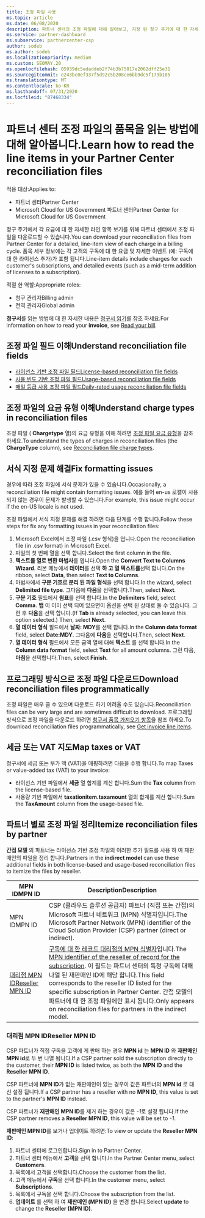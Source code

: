 ```yaml
---
title: 조정 파일 사용
ms.topic: article
ms.date: 06/08/2020
description: 파트너 센터의 조정 파일에 대해 알아보고, 지정 된 청구 주기에 대 한 자세한 라인 항목 항목 보기를 해석 하는 방법에 대해 알아봅니다.
ms.service: partner-dashboard
ms.subservice: partnercenter-csp
author: sodeb
ms.author: sodeb
ms.localizationpriority: medium
ms.custom: SEOMAY.20
ms.openlocfilehash: 05939dc5edaddeb2f74b3b75017e2062dff25e31
ms.sourcegitcommit: e243bc0ef337f5d92c5b208ce6bb9dc5f179b185
ms.translationtype: MT
ms.contentlocale: ko-KR
ms.lasthandoff: 07/31/2020
ms.locfileid: "87468334"
---
```

# <a name="learn-how-to-read-the-line-items-in-your-partner-center-reconciliation-files"></a><span data-ttu-id="f85b3-103">파트너 센터 조정 파일의 품목을 읽는 방법에 대해 알아봅니다.</span><span class="sxs-lookup"><span data-stu-id="f85b3-103">Learn how to read the line items in your Partner Center reconciliation files</span></span>

<span data-ttu-id="f85b3-104">적용 대상:</span><span class="sxs-lookup"><span data-stu-id="f85b3-104">Applies to:</span></span>

- <span data-ttu-id="f85b3-105">파트너 센터</span><span class="sxs-lookup"><span data-stu-id="f85b3-105">Partner Center</span></span>
- <span data-ttu-id="f85b3-106">Microsoft Cloud for US Government 파트너 센터</span><span class="sxs-lookup"><span data-stu-id="f85b3-106">Partner Center for Microsoft Cloud for US Government</span></span>

<span data-ttu-id="f85b3-107">청구 주기에서 각 요금에 대 한 자세한 라인 항목 보기를 위해 파트너 센터에서 조정 파일을 다운로드할 수 있습니다.</span><span class="sxs-lookup"><span data-stu-id="f85b3-107">You can download your reconciliation files from Partner Center for a detailed, line-item view of each charge in a billing cycle.</span></span> <span data-ttu-id="f85b3-108">품목 세부 정보에는 각 고객의 구독에 대 한 요금 및 자세한 이벤트 (예: 구독에 대 한 라이선스 추가)가 포함 됩니다.</span><span class="sxs-lookup"><span data-stu-id="f85b3-108">Line-item details include charges for each customer's subscriptions, and detailed events (such as a mid-term addition of licenses to a subscription).</span></span>

<span data-ttu-id="f85b3-109">적절 한 역할:</span><span class="sxs-lookup"><span data-stu-id="f85b3-109">Appropriate roles:</span></span>

- <span data-ttu-id="f85b3-110">청구 관리자</span><span class="sxs-lookup"><span data-stu-id="f85b3-110">Billing admin</span></span>
- <span data-ttu-id="f85b3-111">전역 관리자</span><span class="sxs-lookup"><span data-stu-id="f85b3-111">Global admin</span></span>

<span data-ttu-id="f85b3-112">**청구서**를 읽는 방법에 대 한 자세한 내용은 [청구서 읽기](read-your-bill.md)를 참조 하세요.</span><span class="sxs-lookup"><span data-stu-id="f85b3-112">For information on how to read your **invoice**, see [Read your bill](read-your-bill.md).</span></span>

## <a name="understand-reconciliation-file-fields"></a><span data-ttu-id="f85b3-113">조정 파일 필드 이해</span><span class="sxs-lookup"><span data-stu-id="f85b3-113">Understand reconciliation file fields</span></span>

- [<span data-ttu-id="f85b3-114">라이선스 기반 조정 파일 필드</span><span class="sxs-lookup"><span data-stu-id="f85b3-114">License-based reconciliation file fields</span></span>](license-based-recon-files.md)
- [<span data-ttu-id="f85b3-115">사용 빈도 기반 조정 파일 필드</span><span class="sxs-lookup"><span data-stu-id="f85b3-115">Usage-based reconciliation file fields</span></span>](usage-based-recon-files.md)
- [<span data-ttu-id="f85b3-116">매일 등급 사용 조정 파일 필드</span><span class="sxs-lookup"><span data-stu-id="f85b3-116">Daily-rated usage reconciliation file fields</span></span>](daily-rated-usage-recon-files.md)

## <a name="understand-charge-types-in-reconciliation-files"></a><span data-ttu-id="f85b3-117">조정 파일의 요금 유형 이해</span><span class="sxs-lookup"><span data-stu-id="f85b3-117">Understand charge types in reconciliation files</span></span>

<span data-ttu-id="f85b3-118">조정 파일 ( **Chargetype** 열)의 요금 유형을 이해 하려면 [조정 파일 요금 유형](recon-file-charge-types.md)을 참조 하세요.</span><span class="sxs-lookup"><span data-stu-id="f85b3-118">To understand the types of charges in reconciliation files (the **ChargeType** column), see [Reconciliation file charge types](recon-file-charge-types.md).</span></span>

## <a name="fix-formatting-issues"></a><span data-ttu-id="f85b3-119">서식 지정 문제 해결</span><span class="sxs-lookup"><span data-stu-id="f85b3-119">Fix formatting issues</span></span>

<span data-ttu-id="f85b3-120">경우에 따라 조정 파일에 서식 문제가 있을 수 있습니다.</span><span class="sxs-lookup"><span data-stu-id="f85b3-120">Occasionally, a reconciliation file might contain formatting issues.</span></span> <span data-ttu-id="f85b3-121">예를 들어 en-us 로캘이 사용 되지 않는 경우이 문제가 발생할 수 있습니다.</span><span class="sxs-lookup"><span data-stu-id="f85b3-121">For example, this issue might occur if the en-US locale is not used.</span></span>

<span data-ttu-id="f85b3-122">조정 파일에서 서식 지정 문제를 해결 하려면 다음 단계를 수행 합니다.</span><span class="sxs-lookup"><span data-stu-id="f85b3-122">Follow these steps for fix any formatting issues in your reconciliation files:</span></span>

1. <span data-ttu-id="f85b3-123">Microsoft Excel에서 조정 파일 (.csv 형식)을 엽니다.</span><span class="sxs-lookup"><span data-stu-id="f85b3-123">Open the reconciliation file (in .csv format) in Microsoft Excel.</span></span>
2. <span data-ttu-id="f85b3-124">파일의 첫 번째 열을 선택 합니다.</span><span class="sxs-lookup"><span data-stu-id="f85b3-124">Select the first column in the file.</span></span>
3. <span data-ttu-id="f85b3-125">**텍스트를 열로 변환 마법사**를 엽니다.</span><span class="sxs-lookup"><span data-stu-id="f85b3-125">Open the **Convert Text to Columns Wizard**.</span></span> <span data-ttu-id="f85b3-126">리본 메뉴에서 **데이터**를 선택 **하 고 열 텍스트를**선택 합니다.</span><span class="sxs-lookup"><span data-stu-id="f85b3-126">On the ribbon, select **Data**, then select **Text to Columns**.</span></span>
4. <span data-ttu-id="f85b3-127">마법사에서 **구분 기호로 분리 된 파일 형식**을 선택 합니다.</span><span class="sxs-lookup"><span data-stu-id="f85b3-127">In the wizard, select **Delimited file type**.</span></span> <span data-ttu-id="f85b3-128">그다음에 **다음**을 선택합니다.</span><span class="sxs-lookup"><span data-stu-id="f85b3-128">Then, select **Next**.</span></span>
5. <span data-ttu-id="f85b3-129">**구분 기호** 필드에서 **쉼표**를 선택 합니다.</span><span class="sxs-lookup"><span data-stu-id="f85b3-129">In the **Delimiters** field, select **Comma**.</span></span> <span data-ttu-id="f85b3-130">**탭** 이 이미 선택 되어 있으면이 옵션을 선택 된 상태로 둘 수 있습니다. 그런 후 **다음**을 선택 합니다.</span><span class="sxs-lookup"><span data-stu-id="f85b3-130">(If **Tab** is already selected, you can leave this option selected.) Then, select **Next**.</span></span>
6. <span data-ttu-id="f85b3-131">**열 데이터 형식** 필드에서 **날짜: MDY**를 선택 합니다.</span><span class="sxs-lookup"><span data-stu-id="f85b3-131">In the **Column data format** field, select **Date:MDY**.</span></span> <span data-ttu-id="f85b3-132">그다음에 **다음**을 선택합니다.</span><span class="sxs-lookup"><span data-stu-id="f85b3-132">Then, select **Next**.</span></span>
7. <span data-ttu-id="f85b3-133">**열 데이터 형식** 필드에서 모든 금액 열에 대해 **텍스트** 를 선택 합니다.</span><span class="sxs-lookup"><span data-stu-id="f85b3-133">In the **Column data format** field, select **Text** for all amount columns.</span></span> <span data-ttu-id="f85b3-134">그런 다음, **마침**을 선택합니다.</span><span class="sxs-lookup"><span data-stu-id="f85b3-134">Then, select **Finish**.</span></span>

## <a name="download-reconciliation-files-programmatically"></a><span data-ttu-id="f85b3-135">프로그래밍 방식으로 조정 파일 다운로드</span><span class="sxs-lookup"><span data-stu-id="f85b3-135">Download reconciliation files programmatically</span></span>

<span data-ttu-id="f85b3-136">조정 파일은 매우 클 수 있으며 다운로드 하기 어려울 수도 있습니다.</span><span class="sxs-lookup"><span data-stu-id="f85b3-136">Reconciliation files can be very large and are sometimes difficult to download.</span></span> <span data-ttu-id="f85b3-137">프로그래밍 방식으로 조정 파일을 다운로드 하려면 [청구서 품목 가져오기 항목](https://docs.microsoft.com/partner-center/develop/get-invoiceline-items)을 참조 하세요.</span><span class="sxs-lookup"><span data-stu-id="f85b3-137">To download reconciliation files programmatically, see [Get invoice line items](https://docs.microsoft.com/partner-center/develop/get-invoiceline-items).</span></span>

## <a name="map-taxes-or-vat"></a><span data-ttu-id="f85b3-138">세금 또는 VAT 지도</span><span class="sxs-lookup"><span data-stu-id="f85b3-138">Map taxes or VAT</span></span>

<span data-ttu-id="f85b3-139">청구서에 세금 또는 부가 액 (VAT)을 매핑하려면 다음을 수행 합니다.</span><span class="sxs-lookup"><span data-stu-id="f85b3-139">To map Taxes or value-added tax (VAT) to your invoice:</span></span>

- <span data-ttu-id="f85b3-140">라이선스 기반 파일에서 **세금** 열 합계를 계산 합니다.</span><span class="sxs-lookup"><span data-stu-id="f85b3-140">Sum the **Tax** column from the license-based file.</span></span>
- <span data-ttu-id="f85b3-141">사용량 기반 파일에서 **taxationitem.taxamount** 열의 합계를 계산 합니다.</span><span class="sxs-lookup"><span data-stu-id="f85b3-141">Sum the **TaxAmount** column from the usage-based file.</span></span>

## <a name="itemize-reconciliation-files-by-partner"></a><span data-ttu-id="f85b3-142">파트너 별로 조정 파일 정리</span><span class="sxs-lookup"><span data-stu-id="f85b3-142">Itemize reconciliation files by partner</span></span>

<span data-ttu-id="f85b3-143">**간접 모델** 의 파트너는 라이선스 기반 조정 파일의 이러한 추가 필드를 사용 하 여 재판매인의 파일을 정리 합니다.</span><span class="sxs-lookup"><span data-stu-id="f85b3-143">Partners in the **indirect model** can use these additional fields in both license-based and usage-based reconciliation files to itemize the files by reseller.</span></span>

| <span data-ttu-id="f85b3-144">MPN ID</span><span class="sxs-lookup"><span data-stu-id="f85b3-144">MPN ID</span></span> | <span data-ttu-id="f85b3-145">Description</span><span class="sxs-lookup"><span data-stu-id="f85b3-145">Description</span></span> |
| ------ | ----------- |
| <span data-ttu-id="f85b3-146">MPN ID</span><span class="sxs-lookup"><span data-stu-id="f85b3-146">MPN ID</span></span> | <span data-ttu-id="f85b3-147">CSP (클라우드 솔루션 공급자) 파트너 (직접 또는 간접)의 Microsoft 파트너 네트워크 (MPN) 식별자입니다.</span><span class="sxs-lookup"><span data-stu-id="f85b3-147">The Microsoft Partner Network (MPN) identifier of the Cloud Solution Provider (CSP) partner (direct or indirect).</span></span> |
| [<span data-ttu-id="f85b3-148">대리점 MPN ID</span><span class="sxs-lookup"><span data-stu-id="f85b3-148">Reseller MPN ID</span></span>](#reseller-mpn-id) | <span data-ttu-id="f85b3-149">[구독에 대 한 레코드 대리점의 MPN 식별자](#reseller-mpn-id)입니다.</span><span class="sxs-lookup"><span data-stu-id="f85b3-149">The [MPN identifier of the reseller of record for the subscription](#reseller-mpn-id).</span></span> <span data-ttu-id="f85b3-150">이 필드는 파트너 센터의 특정 구독에 대해 나열 된 재판매인 ID에 해당 합니다.</span><span class="sxs-lookup"><span data-stu-id="f85b3-150">This field corresponds to the reseller ID listed for the specific subscription in Partner Center.</span></span> <span data-ttu-id="f85b3-151">간접 모델의 파트너에 대 한 조정 파일에만 표시 됩니다.</span><span class="sxs-lookup"><span data-stu-id="f85b3-151">Only appears on reconciliation files for partners in the indirect model.</span></span> |

### <a name="reseller-mpn-id"></a><span data-ttu-id="f85b3-152">대리점 MPN ID</span><span class="sxs-lookup"><span data-stu-id="f85b3-152">Reseller MPN ID</span></span>

<span data-ttu-id="f85b3-153">CSP 파트너가 직접 구독을 고객에 게 판매 하는 경우 **MPN id** 는 **MPN ID** 와 **재판매인 MPN id**로 두 번 나열 됩니다.</span><span class="sxs-lookup"><span data-stu-id="f85b3-153">If a CSP partner sold the subscription directly to the customer, their **MPN ID** is listed twice, as both the **MPN ID** and the **Reseller MPN ID**.</span></span>

<span data-ttu-id="f85b3-154">CSP 파트너에 **MPN ID**가 없는 재판매인이 있는 경우이 값은 파트너의 **MPN id** 로 대신 설정 됩니다.</span><span class="sxs-lookup"><span data-stu-id="f85b3-154">If a CSP partner has a reseller with no **MPN ID**, this value is set to the partner's **MPN ID** instead.</span></span>

<span data-ttu-id="f85b3-155">CSP 파트너가 **재판매인 MPN ID**를 제거 하는 경우이 값은 *-1*로 설정 됩니다.</span><span class="sxs-lookup"><span data-stu-id="f85b3-155">If the CSP partner removes a **Reseller MPN ID**, this value will be set to *-1*.</span></span>

<span data-ttu-id="f85b3-156">**재판매인 MPN ID**를 보거나 업데이트 하려면:</span><span class="sxs-lookup"><span data-stu-id="f85b3-156">To view or update the **Reseller MPN ID**:</span></span>

1. <span data-ttu-id="f85b3-157">파트너 센터에 로그인합니다.</span><span class="sxs-lookup"><span data-stu-id="f85b3-157">Sign in to Partner Center.</span></span>
2. <span data-ttu-id="f85b3-158">파트너 센터 메뉴에서 **고객**을 선택 합니다.</span><span class="sxs-lookup"><span data-stu-id="f85b3-158">In the Partner Center menu, select **Customers**.</span></span>
3. <span data-ttu-id="f85b3-159">목록에서 고객을 선택합니다.</span><span class="sxs-lookup"><span data-stu-id="f85b3-159">Choose the customer from the list.</span></span>
4. <span data-ttu-id="f85b3-160">고객 메뉴에서 **구독**을 선택 합니다.</span><span class="sxs-lookup"><span data-stu-id="f85b3-160">In the customer menu, select **Subscriptions**.</span></span>
5. <span data-ttu-id="f85b3-161">목록에서 구독을 선택 합니다.</span><span class="sxs-lookup"><span data-stu-id="f85b3-161">Choose the subscription from the list.</span></span>
6. <span data-ttu-id="f85b3-162">**업데이트** 를 선택 하 여 **재판매인 (MPN ID)** 을 변경 합니다.</span><span class="sxs-lookup"><span data-stu-id="f85b3-162">Select **update** to change the **Reseller (MPN ID)**.</span></span>
